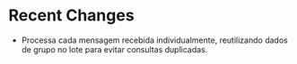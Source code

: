# Recent Changes

- Processa cada mensagem recebida individualmente, reutilizando dados de grupo no lote para evitar consultas duplicadas.
